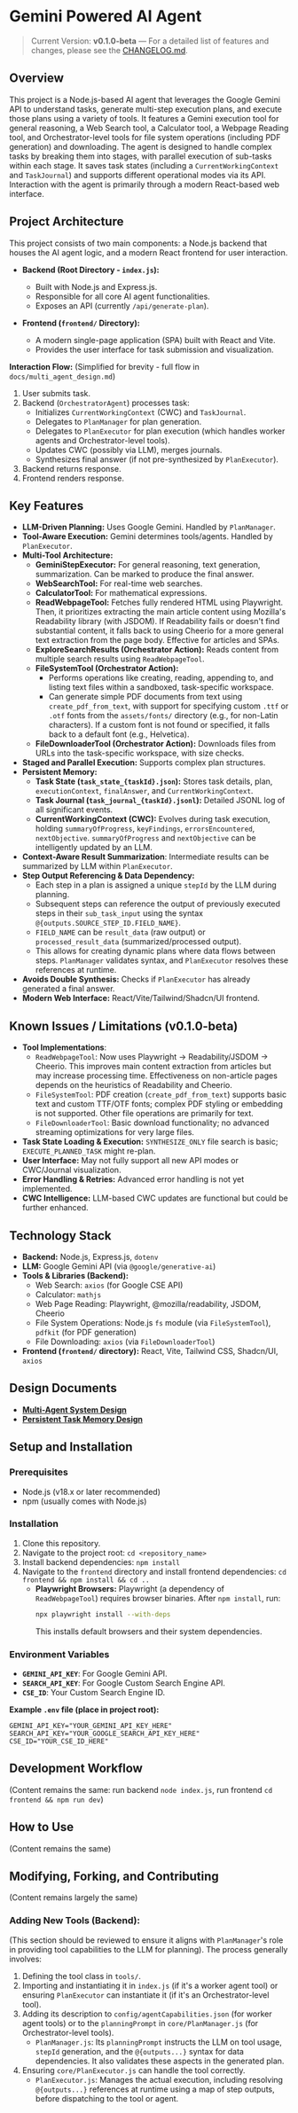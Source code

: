 # Gemini Powered AI Agent

> Current Version: **v0.1.0-beta** — For a detailed list of features and changes, please see the [CHANGELOG.md](./CHANGELOG.md).

## Overview

This project is a Node.js-based AI agent that leverages the Google Gemini API to understand tasks, generate multi-step execution plans, and execute those plans using a variety of tools. It features a Gemini execution tool for general reasoning, a Web Search tool, a Calculator tool, a Webpage Reading tool, and Orchestrator-level tools for file system operations (including PDF generation) and downloading. The agent is designed to handle complex tasks by breaking them into stages, with parallel execution of sub-tasks within each stage. It saves task states (including a `CurrentWorkingContext` and `TaskJournal`) and supports different operational modes via its API. Interaction with the agent is primarily through a modern React-based web interface.

## Project Architecture

This project consists of two main components: a Node.js backend that houses the AI agent logic, and a modern React frontend for user interaction.

*   **Backend (Root Directory - `index.js`):**
    *   Built with Node.js and Express.js.
    *   Responsible for all core AI agent functionalities.
    *   Exposes an API (currently `/api/generate-plan`).

*   **Frontend (`frontend/` Directory):**
    *   A modern single-page application (SPA) built with React and Vite.
    *   Provides the user interface for task submission and visualization.

**Interaction Flow:**
(Simplified for brevity - full flow in `docs/multi_agent_design.md`)
1.  User submits task.
2.  Backend (`OrchestratorAgent`) processes task:
    *   Initializes `CurrentWorkingContext` (CWC) and `TaskJournal`.
    *   Delegates to `PlanManager` for plan generation.
    *   Delegates to `PlanExecutor` for plan execution (which handles worker agents and Orchestrator-level tools).
    *   Updates CWC (possibly via LLM), merges journals.
    *   Synthesizes final answer (if not pre-synthesized by `PlanExecutor`).
3.  Backend returns response.
4.  Frontend renders response.

## Key Features

*   **LLM-Driven Planning:** Uses Google Gemini. Handled by `PlanManager`.
*   **Tool-Aware Execution:** Gemini determines tools/agents. Handled by `PlanExecutor`.
*   **Multi-Tool Architecture:**
    *   **GeminiStepExecutor:** For general reasoning, text generation, summarization. Can be marked to produce the final answer.
    *   **WebSearchTool:** For real-time web searches.
    *   **CalculatorTool:** For mathematical expressions.
    *   **ReadWebpageTool:** Fetches fully rendered HTML using Playwright. Then, it prioritizes extracting the main article content using Mozilla's Readability library (with JSDOM). If Readability fails or doesn't find substantial content, it falls back to using Cheerio for a more general text extraction from the page body. Effective for articles and SPAs.
    *   **ExploreSearchResults (Orchestrator Action):** Reads content from multiple search results using `ReadWebpageTool`.
    *   **FileSystemTool (Orchestrator Action):**
        *   Performs operations like creating, reading, appending to, and listing text files within a sandboxed, task-specific workspace.
        *   Can generate simple PDF documents from text using `create_pdf_from_text`, with support for specifying custom `.ttf` or `.otf` fonts from the `assets/fonts/` directory (e.g., for non-Latin characters). If a custom font is not found or specified, it falls back to a default font (e.g., Helvetica).
    *   **FileDownloaderTool (Orchestrator Action):** Downloads files from URLs into the task-specific workspace, with size checks.
*   **Staged and Parallel Execution:** Supports complex plan structures.
*   **Persistent Memory:**
    *   **Task State (`task_state_{taskId}.json`):** Stores task details, plan, `executionContext`, `finalAnswer`, and `CurrentWorkingContext`.
    *   **Task Journal (`task_journal_{taskId}.jsonl`):** Detailed JSONL log of all significant events.
    *   **CurrentWorkingContext (CWC):** Evolves during task execution, holding `summaryOfProgress`, `keyFindings`, `errorsEncountered`, `nextObjective`. `summaryOfProgress` and `nextObjective` can be intelligently updated by an LLM.
*   **Context-Aware Result Summarization**: Intermediate results can be summarized by LLM within `PlanExecutor`.
*   **Step Output Referencing & Data Dependency:**
    *   Each step in a plan is assigned a unique `stepId` by the LLM during planning.
    *   Subsequent steps can reference the output of previously executed steps in their `sub_task_input` using the syntax `@{outputs.SOURCE_STEP_ID.FIELD_NAME}`.
    *   `FIELD_NAME` can be `result_data` (raw output) or `processed_result_data` (summarized/processed output).
    *   This allows for creating dynamic plans where data flows between steps. `PlanManager` validates syntax, and `PlanExecutor` resolves these references at runtime.
*   **Avoids Double Synthesis:** Checks if `PlanExecutor` has already generated a final answer.
*   **Modern Web Interface:** React/Vite/Tailwind/Shadcn/UI frontend.

## Known Issues / Limitations (v0.1.0-beta)

*   **Tool Implementations**:
    *   `ReadWebpageTool`: Now uses Playwright -> Readability/JSDOM -> Cheerio. This improves main content extraction from articles but may increase processing time. Effectiveness on non-article pages depends on the heuristics of Readability and Cheerio.
    *   `FileSystemTool`: PDF creation (`create_pdf_from_text`) supports basic text and custom TTF/OTF fonts; complex PDF styling or embedding is not supported. Other file operations are primarily for text.
    *   `FileDownloaderTool`: Basic download functionality; no advanced streaming optimizations for very large files.
*   **Task State Loading & Execution:** `SYNTHESIZE_ONLY` file search is basic; `EXECUTE_PLANNED_TASK` might re-plan.
*   **User Interface:** May not fully support all new API modes or CWC/Journal visualization.
*   **Error Handling & Retries:** Advanced error handling is not yet implemented.
*   **CWC Intelligence:** LLM-based CWC updates are functional but could be further enhanced.

## Technology Stack

*   **Backend:** Node.js, Express.js, `dotenv`
*   **LLM:** Google Gemini API (via `@google/generative-ai`)
*   **Tools & Libraries (Backend):**
    *   Web Search: `axios` (for Google CSE API)
    *   Calculator: `mathjs`
    *   Web Page Reading: Playwright, @mozilla/readability, JSDOM, Cheerio
    *   File System Operations: Node.js `fs` module (via `FileSystemTool`), `pdfkit` (for PDF generation)
    *   File Downloading: `axios` (via `FileDownloaderTool`)
*   **Frontend (`frontend/` directory):** React, Vite, Tailwind CSS, Shadcn/UI, `axios`

## Design Documents
*   **[Multi-Agent System Design](./docs/multi_agent_design.md)**
*   **[Persistent Task Memory Design](./docs/persistent_memory_design.md)**

## Setup and Installation
### Prerequisites
*   Node.js (v18.x or later recommended)
*   npm (usually comes with Node.js)

### Installation
1.  Clone this repository.
2.  Navigate to the project root: `cd <repository_name>`
3.  Install backend dependencies: `npm install`
4.  Navigate to the `frontend` directory and install frontend dependencies: `cd frontend && npm install && cd ..`
    *   **Playwright Browsers:** Playwright (a dependency of `ReadWebpageTool`) requires browser binaries. After `npm install`, run:
        ```bash
        npx playwright install --with-deps
        ```
        This installs default browsers and their system dependencies.

### Environment Variables
*   **`GEMINI_API_KEY`**: For Google Gemini API.
*   **`SEARCH_API_KEY`**: For Google Custom Search Engine API.
*   **`CSE_ID`**: Your Custom Search Engine ID.

**Example `.env` file (place in project root):**
```
GEMINI_API_KEY="YOUR_GEMINI_API_KEY_HERE"
SEARCH_API_KEY="YOUR_GOOGLE_SEARCH_API_KEY_HERE"
CSE_ID="YOUR_CSE_ID_HERE"
```

## Development Workflow
(Content remains the same: run backend `node index.js`, run frontend `cd frontend && npm run dev`)

## How to Use
(Content remains the same)

## Modifying, Forking, and Contributing
(Content remains largely the same)

### Adding New Tools (Backend):
(This section should be reviewed to ensure it aligns with `PlanManager`'s role in providing tool capabilities to the LLM for planning).
The process generally involves:
1.  Defining the tool class in `tools/`.
2.  Importing and instantiating it in `index.js` (if it's a worker agent tool) or ensuring `PlanExecutor` can instantiate it (if it's an Orchestrator-level tool).
3.  Adding its description to `config/agentCapabilities.json` (for worker agent tools) or to the `planningPrompt` in `core/PlanManager.js` (for Orchestrator-level tools).
    *   `PlanManager.js`: Its `planningPrompt` instructs the LLM on tool usage, `stepId` generation, and the `@{outputs...}` syntax for data dependencies. It also validates these aspects in the generated plan.
4.  Ensuring `core/PlanExecutor.js` can handle the tool correctly.
    *   `PlanExecutor.js`: Manages the actual execution, including resolving `@{outputs...}` references at runtime using a map of step outputs, before dispatching to the tool or agent.
```
